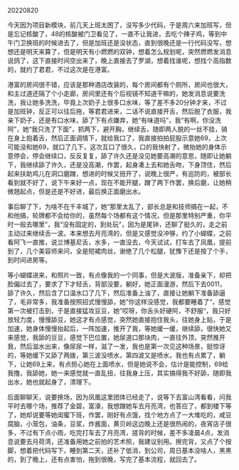 20220820

今天因为项目新模块，前几天上班太困了，没写多少代码，于是周六来加班写，但是忘记核酸了，48的核酸被门卫看见了，一直不让我进，去吃个辣子鸡，等到中午门卫换班的时候进去了，但是加班还是没状态，直到很晚还是一行代码没写，想想还是明天来算了，但是明天有小燃燃的双钟，想着怎么规划呢，突然燃燃发消息说鸽了，这下直接时间空出来了，晚上直接去了罗湖，想着找谁呢，想找个高指数的，就约了君君，不过这次是在港富。

港富的房间很不错，应该是那种酒店改装的，每个房间都有个厕所，房间也很大，和主过道还隔了个小走廊，房间里还有个后视镜不知道干嘛的，她发消息说要洗洗，我让她多洗洗，毕竟上次奶子上很多口水味，等了差不多20分钟才来，不过是加班钟，反正可以往后拖，等君君进来，二话不说直接开舌，然后脱了衣服，我亲下奶子，还是有口水味，舔了下有点嫌弃，她“有味道吗”，我“有啊，你没洗阿”，她“我只洗了下面”，抓两下，避开胸，继续舌，随即两人脱的一丝不挂，骑在身上抱着舌，然后正面调情下，就给我口了，我直接拍拍屁股示意她69，上次可能没和她69，就口了几下，这次互口了很久，口的我快射了，微抬她的身体示意停会，停会继续口，反反复复，舔了许久还是没见她要高潮的意思，随即让她躺下，我继续舔了许久，还是没高潮，作罢，起身凑上去和她舌吻，下身顶住，然后起来扶助鸡儿在洞口磨蹭，想进的时候又扭开了，说晚上很严，有巡防的，被部长看到就不好了，说下午来好一点，现在不能开腿，蹭了两下作罢，换后磨，让她稍微翘起点，但是还是不好进，最后换正面磨出水。

事后聊了下，为啥不在千丰城了，她“那里太乱了，部长总是和技师搞在一起，不和他搞，轮牌都不会给你的，虽然每个场都有这个情况，但是那里特别严重，你平时一般去哪里”，我“没有固定的，到处玩”，因为是尾钟，还聊了挺久的，走之前主动过来继续舌一波。本来想去月亮湾的，但是又感觉没冲够，约了小蝴蝶，之前看阿飞一直推，说兰博基尼舌，水多，一直没去，今天试试，打车去了凤凰，提前到了，几个美容师来问，全是短裙肉丝，谢绝了几个松腿，犹豫下还是按了个手，到时间进房等。

等小蝴蝶进来，和照片一致，有点像我的一个同事，但是大波版，准备亲下，却把脸偏过去了，要求了下才轻舌，背部没要，躺好，她正面漫游，然后下去0011，舔了许久，然后含了口温水口了几下，然后准备上油了，直接让她躺下准备舔逼了，毛非常多，我准备按照招式慢慢舔，她”你这样没感觉，我都要睡着了“，感觉第一次被打击到，于是直接猛攻豆豆，她”哎呀，你舌头好硬阿，不舒服“，我只好放轻力度，慢慢舔豆，她这才有点感觉，突然她直接抱住我头，往她身上贴，于是加速，她身体慢慢抬起后，一阵加速，推开了我，等她缓一缓，继续舔，很快她又来感觉，我舔的豆豆，感觉下巴位置，她尿道口那块肉，一直往外顶，突然推开我，然后滋水出来，像尿尿一样，滋了一发，我也是第一次见这种场景，挺惊讶的，等她缓下又舔了两拨，第三波没喷水，第四波又是喷水，我也有点累了，躺下，让她69上来，有点担心她在上面喷水，但是她说不会，估计是能控制，69给我撸，我舔她，她一来感觉就一直乱扭，往我身上压，其实搞得我不好舔，随即我出水，她也就起身了，清理下。

后面聊聊天，说要换场，因为凤凰这里团体已经走了，说等下去富山湾看看，问我平时去哪个场，推荐了金碧，富濠，我想蹭她车去月亮湾，也答应了，都到楼下等了，她却说要等她闺蜜下班，作罢，刚好有点饿，找个地方点了一大堆吃的，咸豆腐脑，小笼包，油条，豆浆，炸酱面，黄贝岭这边晚上还是很热闹的，夜宵店子很多，不过有下点小雨，吃完打车去了月亮湾，搓背的时候，差不多凌晨4点，发消息说要去月荷湾，还准备用她之前拍的艺术照，我建议别用。擦完背，又点了个按脚，想着把代码写下，睡到第二天，还补了低消，到公司，周日基本没啥人，黑黑的，到了晚上，还有点害怕，拖到很晚，写完了基本流程，就回去了。